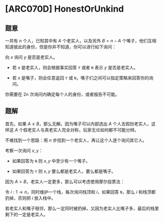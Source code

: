 # [ARC070D] HonestOrUnkind

## 题意

一共有 $n$ 个人，已知其中有 $A$ 个老实人，以及另外 $B=n-A$ 个嘴子，他们互相知道彼此的身份，但是你并不知道，你可以进行如下询问：

向 $x$ 询问 $y$ 是否是老实人。

- 若 $x$ 是老实人，则会根据事实回答 `Y` 或者 `N` 表示 $y$ 是否是老实人。

- 若 $x$ 是嘴子，则会任意返回 `Y` 或 `N`，嘴子们之间可以指定策略来回答你的询问。

你需要在 $2n$ 次询问内确定每个人的身份，或者报告不可能。

## 题解

首先，如果 $A\le B$，那么无解。因为嘴子可以内部选出 $A$ 个人去假扮老实人，这样这 $A$ 个假老实人与真老实人完全对称，玩家无论如何都不可能分辨。

不难找到一个思路：用 $n$ 步找到一个老实人，再让这个人逐个询问其它人。

考察一次询问 $x,y$：

- 如果回答为 `N` 则 $x,y$ 中至少有一个嘴子。

- 如果回答为 `Y` 则 $x,y$ 要么都是老实人，要么都是嘴子。

因为 $A>B$，老实人一定更多，那么可以考虑使用摩尔投票法：

令 $i:1\to n$，同时维护一个栈，每次询问栈顶和 $i$，如果回答 `N`，那么 $i$ 和栈顶都扔掉，否则把 $i$ 放入栈中。

若老实人和嘴子相邻，那么一定同时被扔掉，又因为老实人比嘴子多，最后的栈里剩下的一定是老实人。